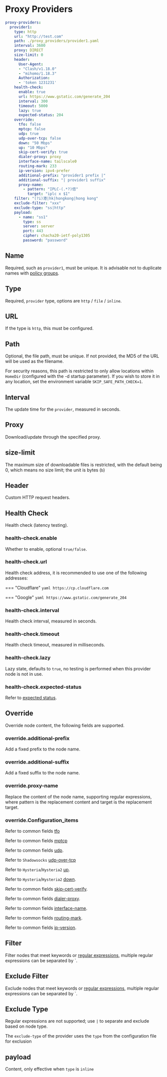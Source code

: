 # Proxy Providers

```{.yaml linenums="1"}
proxy-providers:
  provider1:
    type: http
    url: "http://test.com"
    path: ./proxy_providers/provider1.yaml
    interval: 3600
    proxy: DIRECT
    size-limit: 0
    header:
      User-Agent:
      - "Clash/v1.18.0"
      - "mihomo/1.18.3"
      Authorization:
      - 'token 1231231'
    health-check:
      enable: true
      url: https://www.gstatic.com/generate_204
      interval: 300
      timeout: 5000
      lazy: true
      expected-status: 204
    override:
      tfo: false
      mptcp: false
      udp: true
      udp-over-tcp: false
      down: "50 Mbps"
      up: "10 Mbps"
      skip-cert-verify: true
      dialer-proxy: proxy
      interface-name: tailscale0
      routing-mark: 233
      ip-version: ipv4-prefer
      additional-prefix: "provider1 prefix |"
      additional-suffix: "| provider1 suffix"
      proxy-name:
        - pattern: "IPLC-(.*?)倍"
          target: "iplc x $1"
    filter: "(?i)港|hk|hongkong|hong kong"
    exclude-filter: "xxx"
    exclude-type: "ss|http"
    payload:
      - name: "ss1"
        type: ss
        server: server
        port: 443
        cipher: chacha20-ietf-poly1305
        password: "password"
```

## Name

Required, such as `provider1`, must be unique. It is advisable not to duplicate names with [policy groups](../proxy-groups/index.md#name).

## Type

Required, `provider` type, options are `http` / `file` / `inline`.

## URL

If the type is `http`, this must be configured.

## Path

Optional, the file path, must be unique. If not provided, the MD5 of the URL will be used as the filename.

For security reasons, this path is restricted to only allow locations within `HomeDir` (configured with the -d startup parameter). If you wish to store it in any location, set the environment variable `SKIP_SAFE_PATH_CHECK=1`.

## Interval

The update time for the `provider`, measured in seconds.

## Proxy

Download/update through the specified proxy.

## size-limit

The maximum size of downloadable files is restricted, with the default being 0, which means no size limit; the unit is bytes (`b`)

## Header

Custom HTTP request headers.

## Health Check

Health check (latency testing).

### health-check.enable

Whether to enable, optional `true/false`.

### health-check.url

Health check address, it is recommended to use one of the following addresses:

=== "Cloudflare"
    ```yaml
    https://cp.cloudflare.com
    ```

=== "Google"
    ```yaml
    https://www.gstatic.com/generate_204
    ```

### health-check.interval

Health check interval, measured in seconds.

### health-check.timeout

Health check timeout, measured in milliseconds.

### health-check.lazy

Lazy state, defaults to `true`, no testing is performed when this provider node is not in use.

### health-check.expected-status

Refer to [expected status](../proxy-groups/index.md#expected-status).

## Override

Override node content, the following fields are supported.

### override.additional-prefix

Add a fixed prefix to the node name.

### override.additional-suffix

Add a fixed suffix to the node name.

### override.proxy-name

Replace the content of the node name, supporting regular expressions, where pattern is the replacement content and target is the replacement target.

### override.Configuration_items

Refer to common fields [tfo](../proxies/index.md#tfo)

Refer to common fields [mptcp](../proxies/index.md#mptcp)

Refer to common fields [udp](../proxies/index.md#udp).

Refer to `Shadowsocks` [udp-over-tcp](../proxies/ss.md#udp-over-tcp)

Refer to `Hysteria`/`Hysteria2` [up](../proxies/hysteria2.md#updown).

Refer to `Hysteria`/`Hysteria2` [down](../proxies/hysteria2.md#updown).

Refer to common fields [skip-cert-verify](../proxies/tls.md#skip-cert-verify).

Refer to common fields [dialer-proxy](../proxies/index.md#dialer-proxy).

Refer to common fields [interface-name](../proxies/index.md#interface-name).

Refer to common fields [routing-mark](../proxies/index.md#routing-mark).

Refer to common fields [ip-version](../proxies/index.md#ip-version).

## Filter

Filter nodes that meet keywords or [regular expressions](https://github.com/ziishaned/learn-regex/blob/master/translations/README-cn.md), multiple regular expressions can be separated by `.

## Exclude Filter

Exclude nodes that meet keywords or [regular expressions](https://github.com/ziishaned/learn-regex/blob/master/translations/README-cn.md), multiple regular expressions can be separated by `.

## Exclude Type

Regular expressions are not supported; use `|` to separate and exclude based on node type.

The `exclude-type` of the provider uses the `type` from the configuration file for exclusion

## payload

Content, only effective when `type` is `inline`
